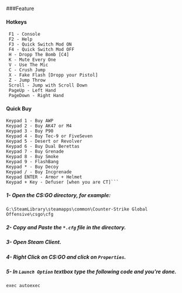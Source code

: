 ###Feature
#### Hotkeys
```
 F1 - Console
 F2 - Help
 F3 - Quick Switch Mod ON
 F4 - Quick Switch Mod OFF
 H - Dropp The Bomb [C4]
 K - Mute Every One
 V - Use The Mic
 C - Crush Jump
 X - Fake Flash [Dropp your Pistol]
 Z - Jump Throw
 Scroll - Jump with Scroll Down
 PageUp - Left Hand
 PageDown - Right Hand
 ```
 #### Quick Buy
 ```
 Keypad 1 - Buy AWP
 Keypad 2 - Buy AK47 or M4
 Keypad 3 - Buy P90 
 Keypad 4 - Buy Tec-9 or FiveSeven
 Keypad 5 - Desert or Revolver
 Keypad 6 - Buy Dual Berettas
 Keypad 7 - Buy Grenade
 Keypad 8 - Buy Smoke
 Keypad 9 - FlashBang
 Keypad * - Buy Decoy
 Keypad / - Buy Incgrenade
 Keypad ENTER - Armor + Helmet
 Keypad + Key - Defuser [when you are CT]```
```

##### 1- Open the CS:GO directory, for example:
```
G:\SteamLibrary\steamapps\common\Counter-Strike Global Offensive\csgo\cfg
```
##### 2- Copy and Paste the ```*.cfg``` file in the directory.<br>
##### 3- Open Steam Client.<br>
##### 4- Right Click on CS:GO and click on ```Properties```.
##### 5- In ```Launch Option``` textbox type the following code and you're done.
```
exec autoexec
```
